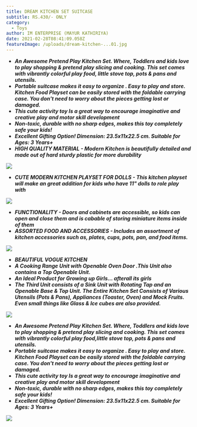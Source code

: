 ```yaml
---
title: DREAM KITCHEN SET SUITCASE
subtitle: RS.430/- ONLY
category:
  - Toys
author: IM ENTERPRISE (MAYUR KATHIRIYA)
date: 2021-02-28T08:41:09.058Z
featureImage: /uploads/dream-kitchen-...01.jpg
---
```



* ***An Awesome Pretend Play Kitchen Set. Where, Toddlers and kids love to play shopping & pretend play slicing and cooking. This set comes with vibrantly colorful play food, little stove top, pots & pans and utensils.***
* ***Portable suitcase makes it easy to organize . Easy to play and store. Kitchen Food Playset can be easily stored with the foldable carrying case. You don't need to worry about the pieces getting lost or damaged.***
* ***This cute activity toy Is a great way to encourage imaginative and creative play and motor skill development***
* ***Non-toxic, durable with no sharp edges, makes this toy completely safe your kids!***
* ***Excellent Gifting Option! Dimension: 23.5x11x22.5 cm. Suitable for Ages: 3 Years+***
* ***HIGH QUALITY MATERIAL - Modern Kitchen is beautifully detailed and made out of hard sturdy plastic for more durability***



![](/uploads/dream-kitchen-...01.jpg)



* ***CUTE MODERN KITCHEN PLAYSET FOR DOLLS - This kitchen playset will make an great addition for kids who have 11" dolls to role play with***

![](/uploads/dream-kitchen-...02.jpg)

* ***FUNCTIONALITY - Doors and cabinets are accessible, so kids can open and close them and is cabable of storing miniature items inside of them***
* ***ASSORTED FOOD AND ACCESSORIES - Includes an assortment of kitchen accessories such as, plates, cups, pots, pan, and food items.***

![](/uploads/dream-kitchen-...03.jpg)



* ***BEAUTIFUL VOGUE KITCHEN***
* ***A Cooking Range Unit with Openable Oven Door .This Unit also contains a Top Openable Unit.***
* ***An Ideal Product for Growing up Girls... afterall its girls***
* ***The Third Unit consists of a Sink Unit with Rotating Tap and an Openable Base & Top Unit. The Entire Kitchen Set Consists of Various Utensils (Pots & Pans), Appliances (Toaster, Oven) and Mock Fruits. Even small things like Glass & Ice cubes are also provided.***



![](/uploads/dream-kitchen-...04.jpg)



* ***An Awesome Pretend Play Kitchen Set. Where, Toddlers and kids love to play shopping & pretend play slicing and cooking. This set comes with vibrantly colorful play food,little stove top, pots & pans and utensils.***
* ***Portable suitcase makes it easy to organize . Easy to play and store. Kitchen Food Playset can be easily stored with the foldable carrying case. You don't need to worry about the pieces getting lost or damaged.***
* ***This cute activity toy Is a great way to encourage imaginative and creative play and motor skill development***
* ***Non-toxic, durable with no sharp edges, makes this toy completely safe your kids!***
* ***Excellent Gifting Option! Dimension: 23.5x11x22.5 cm. Suitable for Ages: 3 Years+***



![](/uploads/dream-kitchen-...05.jpg)